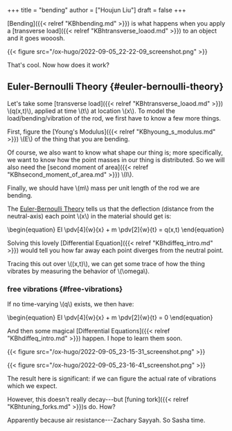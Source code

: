 +++
title = "bending"
author = ["Houjun Liu"]
draft = false
+++

[Bending]({{< relref "KBhbending.md" >}}) is what happens when you apply a [transverse load]({{< relref "KBhtransverse_loaod.md" >}}) to an object and it goes wooosh.

{{< figure src="/ox-hugo/2022-09-05_22-22-09_screenshot.png" >}}

That's cool. Now how does it work?


## Euler-Bernoulli Theory {#euler-bernoulli-theory}

Let's take some [transverse load]({{< relref "KBhtransverse_loaod.md" >}}) \\(q(x,t)\\), applied at time \\(t\\) at location \\(x\\). To model the load/bending/vibration of the rod, we first have to know a few more things.

First, figure the [Young's Modulus]({{< relref "KBhyoung_s_modulus.md" >}}) \\(E\\) of the thing that you are bending.

Of course, we also want to know what shape our thing is; more specifically, we want to know how the point masses in our thing is distributed. So we will also need the [second moment of area]({{< relref "KBhsecond_moment_of_area.md" >}}) \\(I\\).

Finally, we should have \\(m\\) mass per unit length of the rod we are bending.

The [Euler-Bernoulli Theory](#euler-bernoulli-theory) tells us that the deflection (distance from the neutral-axis) each point \\(x\\) in the material should get is:

\begin{equation}
EI \pdv[4]{w}{x} + m \pdv[2]{w}{t} = q(x,t)
\end{equation}

Solving this lovely [Differential Equation]({{< relref "KBhdiffeq_intro.md" >}}) would tell you how far away each point diverges from the neutral point.

Tracing this out over \\((x,t)\\), we can get some trace of how the thing vibrates by measuring the behavior of \\(\omega\\).


### free vibrations {#free-vibrations}

If no time-varying \\(q\\) exists, we then have:

\begin{equation}
EI \pdv[4]{w}{x} + m \pdv[2]{w}{t} = 0
\end{equation}

And then some magical [Differential Equations]({{< relref "KBhdiffeq_intro.md" >}}) happen. I hope to learn them soon.

{{< figure src="/ox-hugo/2022-09-05_23-15-31_screenshot.png" >}}

{{< figure src="/ox-hugo/2022-09-05_23-16-41_screenshot.png" >}}

The result here is significant: if we can figure the actual rate of vibrations which we expect.

However, this doesn't really decay---but [funing tork]({{< relref "KBhtuning_forks.md" >}})s do. How?

Apparently because air resistance---Zachary Sayyah. So Sasha time.